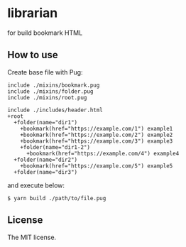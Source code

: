 # librarian

for build bookmark HTML

## How to use

Create base file with Pug:

```pug
include ./mixins/bookmark.pug
include ./mixins/folder.pug
include ./mixins/root.pug

include ./includes/header.html
+root
  +folder(name="dir1")
    +bookmark(href="https://example.com/1") example1
    +bookmark(href="https://example.com/2") example2
    +bookmark(href="https://example.com/3") example3
    +folder(name="dir1-2")
      +bookmark(href="https://example.com/4") example4
  +folder(name="dir2")
    +bookmark(href="https://example.com/5") example5
  +folder(name="dir3")
```

and execute below:

```console
$ yarn build ./path/to/file.pug
```

## License

The MIT license.
